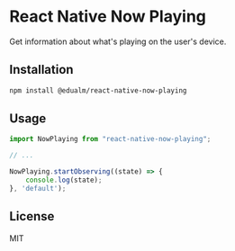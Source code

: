 # React Native Now Playing

Get information about what's playing on the user's device.

## Installation

```sh
npm install @edualm/react-native-now-playing
```

## Usage

```js
import NowPlaying from "react-native-now-playing";

// ...

NowPlaying.startObserving((state) => {
    console.log(state);
}, 'default');
```

## License

MIT
